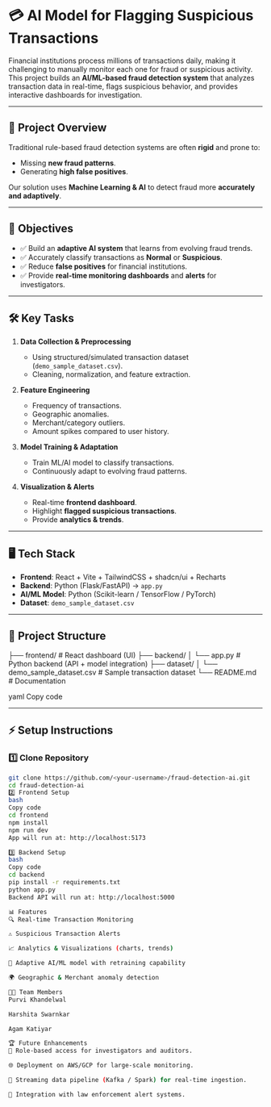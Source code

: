 # 💳 AI Model for Flagging Suspicious Transactions

Financial institutions process millions of transactions daily, making it challenging to manually monitor each one for fraud or suspicious activity.  
This project builds an **AI/ML-based fraud detection system** that analyzes transaction data in real-time, flags suspicious behavior, and provides interactive dashboards for investigation.  

---

## 🚀 Project Overview
Traditional rule-based fraud detection systems are often **rigid** and prone to:
- Missing **new fraud patterns**.
- Generating **high false positives**.

Our solution uses **Machine Learning & AI** to detect fraud more **accurately and adaptively**.

---

## 🎯 Objectives
- ✅ Build an **adaptive AI system** that learns from evolving fraud trends.  
- ✅ Accurately classify transactions as **Normal** or **Suspicious**.  
- ✅ Reduce **false positives** for financial institutions.  
- ✅ Provide **real-time monitoring dashboards** and **alerts** for investigators.  

---

## 🛠 Key Tasks
1. **Data Collection & Preprocessing**  
   - Using structured/simulated transaction dataset (`demo_sample_dataset.csv`).  
   - Cleaning, normalization, and feature extraction.  

2. **Feature Engineering**  
   - Frequency of transactions.  
   - Geographic anomalies.  
   - Merchant/category outliers.  
   - Amount spikes compared to user history.  

3. **Model Training & Adaptation**  
   - Train ML/AI model to classify transactions.  
   - Continuously adapt to evolving fraud patterns.  

4. **Visualization & Alerts**  
   - Real-time **frontend dashboard**.  
   - Highlight **flagged suspicious transactions**.  
   - Provide **analytics & trends**.  

---

## 🖥️ Tech Stack
- **Frontend**: React + Vite + TailwindCSS + shadcn/ui + Recharts  
- **Backend**: Python (Flask/FastAPI) → `app.py`  
- **AI/ML Model**: Python (Scikit-learn / TensorFlow / PyTorch)  
- **Dataset**: `demo_sample_dataset.csv`  

---

## 📂 Project Structure
├── frontend/ # React dashboard (UI)
├── backend/
│ └── app.py # Python backend (API + model integration)
├── dataset/
│ └── demo_sample_dataset.csv # Sample transaction dataset
└── README.md # Documentation

yaml
Copy code

---

## ⚡ Setup Instructions

### 1️⃣ Clone Repository
```bash
git clone https://github.com/<your-username>/fraud-detection-ai.git
cd fraud-detection-ai
2️⃣ Frontend Setup
bash
Copy code
cd frontend
npm install
npm run dev
App will run at: http://localhost:5173

3️⃣ Backend Setup
bash
Copy code
cd backend
pip install -r requirements.txt
python app.py
Backend API will run at: http://localhost:5000

📊 Features
🔍 Real-time Transaction Monitoring

⚠️ Suspicious Transaction Alerts

📈 Analytics & Visualizations (charts, trends)

🧠 Adaptive AI/ML model with retraining capability

🌍 Geographic & Merchant anomaly detection

👨‍💻 Team Members
Purvi Khandelwal

Harshita Swarnkar

Agam Katiyar

🏆 Future Enhancements
🔐 Role-based access for investigators and auditors.

🌐 Deployment on AWS/GCP for large-scale monitoring.

📡 Streaming data pipeline (Kafka / Spark) for real-time ingestion.

🤖 Integration with law enforcement alert systems.
